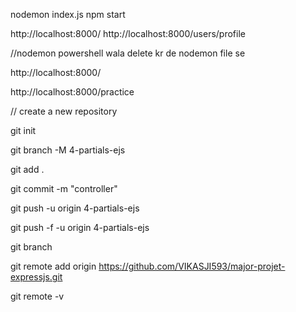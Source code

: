 nodemon index.js
npm start

http://localhost:8000/
http://localhost:8000/users/profile

//nodemon powershell wala delete kr de nodemon file se

http://localhost:8000/

http://localhost:8000/practice

// create a new repository 

git init

git branch -M 4-partials-ejs

git add .

git commit -m "controller"

git push -u origin 4-partials-ejs

git push -f -u origin 4-partials-ejs

git branch

git remote add origin https://github.com/VIKASJI593/major-projet-expressjs.git

git remote -v


